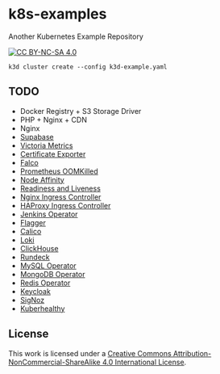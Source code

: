 # k8s-examples

Another Kubernetes Example Repository

[![CC BY-NC-SA 4.0][cc-by-nc-sa-shield]][cc-by-nc-sa]

```
k3d cluster create --config k3d-example.yaml
```

## TODO

* Docker Registry + S3 Storage Driver
* PHP + Nginx + CDN
* Nginx
* [Supabase](https://supabase.com/docs/guides/self-hosting)
* [Victoria Metrics](https://victoriametrics.com/products/open-source/)
* [Certificate Exporter](https://github.com/enix/x509-certificate-exporter)
* [Falco](https://falco.org/)
* [Prometheus OOMKilled](https://songrgg.github.io/operation/how-to-alert-for-Pod-Restart-OOMKilled-in-Kubernetes/)
* [Node Affinity](https://kubernetes.io/docs/concepts/scheduling-eviction/assign-pod-node/#affinity-and-anti-affinity)
* [Readiness and Liveness](https://kubernetes.io/docs/tasks/configure-pod-container/configure-liveness-readiness-startup-probes/)
* [Nginx Ingress Controller](https://github.com/nginxinc/kubernetes-ingress)
* [HAProxy Ingress Controller](https://haproxy-ingress.github.io/docs/getting-started/)
* [Jenkins Operator](https://github.com/jenkinsci/kubernetes-operator)
* [Flagger](https://docs.flagger.app/)
* [Calico](https://github.com/projectcalico/calico)
* [Loki](https://grafana.com/oss/loki/)
* [ClickHouse](https://clickhouse.com/)
* [Rundeck](https://www.rundeck.com/open-source)
* [MySQL Operator](https://dev.mysql.com/doc/mysql-operator/en/)
* [MongoDB Operator](https://github.com/mongodb/mongodb-kubernetes-operator)
* [Redis Operator](https://github.com/spotahome/redis-operator)
* [Keycloak](https://www.keycloak.org/getting-started/getting-started-kube)
* [SigNoz](https://signoz.io/blog/opentelemetry-apm/)
* [Kuberhealthy](https://github.com/kuberhealthy/kuberhealthy)

## License

This work is licensed under a
[Creative Commons Attribution-NonCommercial-ShareAlike 4.0 International License][cc-by-nc-sa].

[cc-by-nc-sa]: http://creativecommons.org/licenses/by-nc-sa/4.0/
[cc-by-nc-sa-image]: https://licensebuttons.net/l/by-nc-sa/4.0/88x31.png
[cc-by-nc-sa-shield]: https://img.shields.io/badge/License-CC%20BY--NC--SA%204.0-lightgrey.svg
